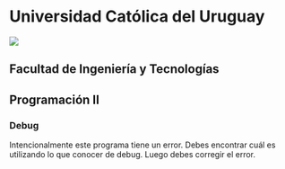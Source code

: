# Universidad Católica del Uruguay
<img src="https://ucu.edu.uy/sites/all/themes/univer/logo.png">

## Facultad de Ingeniería y Tecnologías
## Programación II

### Debug

Intencionalmente este programa tiene un error. Debes encontrar cuál es utilizando lo que conocer de debug. Luego debes corregir el error.